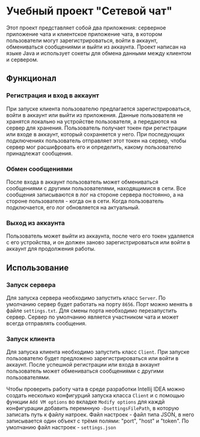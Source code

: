 <h1>Учебный проект "Сетевой чат"</h1>
<p>Этот проект представляет собой два приложения: серверное приложение чата и клиентское приложение чата, в котором пользователи
могут зарегистрироваться, войти в аккаунт, обмениваться сообщениями
и выйти из аккаунта. Проект написан на языке Java и использует сокеты
для обмена данными между клиентом и сервером.</p>
<h2>Функционал</h2>
<h3>Регистрация и вход в аккаунт</h3>
<p>При запуске клиента пользователю предлагается зарегистрироваться, войти в
аккаунт или выйти из приложения. Данные пользователя не хранятся локально на
устройстве пользователя, а передаются на сервер для хранения. Пользователь
получает токен при регистрации или входе в аккаунт, который сохраняется у
него. При последующих подключениях пользователь отправляет этот токен на
сервер, чтобы сервер мог расшифровать его и определить, какому пользователю
принадлежат сообщения.</p>
<h3>Обмен сообщениями</h3>
<p>После входа в аккаунт пользователь может обмениваться сообщениями
с другими пользователями, находящимися в сети. Все сообщения записываются
в лог на стороне сервера постоянно, а на стороне пользователя - когда он в сети.
Когда пользователь подключается, его лог обновляется на актуальный.</p>
<h3>Выход из аккаунта</h3>
<p>Пользователь может выйти из аккаунта, после чего его токен удаляется
с его устройства, и он должен заново зарегистрироваться или войти в аккаунт
для продолжения работы.</p>
<h2>Использование</h2>
<h3>Запуск сервера</h3>
<p>Для запуска сервера необходимо запустить класс <code>Server</code>.
По умолчанию сервер будет работать на порту <code>8656</code>. Порт
можно менять в файле <code>settings.txt</code>. Для смены порта необходимо 
перезапустить сервер. Сервер по умолчанию является участником чата и может
всегда отправлять сообщения.</p>
<h3>Запуск клиента</h3>
<p>Для запуска клиента необходимо запустить класс <code>Client</code>.
При запуске пользователю будет предложено зарегистрироваться или войти в аккаунт.
После успешной регистрации или входа в аккаунт пользователь может обмениваться
сообщениями с другими пользователями. </p>
<p>Чтобы проверить работу чата в среде разработки Intellij IDEA можно создать
несколько конфигурций запуска класса <code>Client</code> и с помощью функции 
<code>Add VM options</code> во вкладке <code>Modify options</code> для каждй 
конфигурации добавить перемнную <code>-DsettingsFilePath</code>, в которую 
записать путь к файлу натроек. Файл настроек - файл типа JSON, в него записывается
один объект с трёмя полями: "port", "host" и "token". По умолчанию файл настроек - <code>settings.json</code>
</p>

